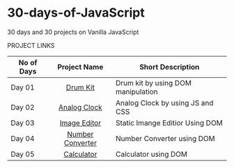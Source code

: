 # 30-days-of-JavaScript
30 days and 30 projects on Vanilla JavaScript

PROJECT LINKS

|  No of Days   |     Project Name                                                       |Short Description                  |
|---------------|:----------------------------------------------------------------------:|-----------------------------------|
| Day 01        |  [Drum Kit](https://gifted-jsdrumkit-amangupta.netlify.app/)           |Drum kit by using DOM manipulation |
| Day 02        |  [Analog Clock](https://js-analog-clock-amangupta.netlify.app/)        |Analog Clock by using JS and CSS   |
| Day 03        |  [Image Editor](https://js-image-editor-amangupta.netlify.app/)        |Static Imange Editior Using DOM    |
| Day 04        |  [Number Converter](https://js-number-converter-amangupta.netlify.app/)|Number Converter using DOM         |
| Day 05        |  [Calculator](https://calculator-amangupta.netlify.app/)               |Calculator using DOM               |
    


